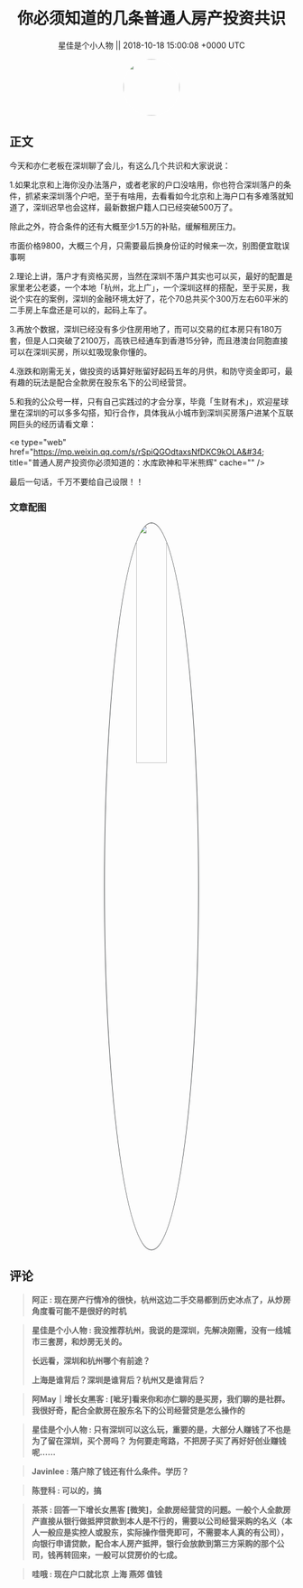 <h1 align="center">你必须知道的几条普通人房产投资共识</h1>




<p align="center">
    <a>星佳是个小人物 || 2018-10-18 15:00:08 &#43;0000 UTC</a>
</p>

<div align="center">
    <img src="https://images.zsxq.com/FkonNNIsUwQqtqoXJK45t32Ey15r?e=1590940799&amp;token=kIxbL07-8jAj8w1n4s9zv64FuZZNEATmlU_Vm6zD:U5g3eg__yk8YqCZHtgV9aIGd41s=" width="100" height="100" style="border:1px solid;border-radius:50%; color:#ffffff"/>
</div>




## 正文

<div>
今天和亦仁老板在深圳聊了会儿，有这么几个共识和大家说说：

1.如果北京和上海你没办法落户，或者老家的户口没啥用，你也符合深圳落户的条件，抓紧来深圳落个户吧，至于有啥用，去看看如今北京和上海户口有多难落就知道了，深圳迟早也会这样，最新数据户籍人口已经突破500万了。

除此之外，符合条件的还有大概至少1.5万的补贴，缓解租房压力。

市面价格9800，大概三个月，只需要最后换身份证的时候来一次，别图便宜耽误事啊

2.理论上讲，落户才有资格买房，当然在深圳不落户其实也可以买，最好的配置是家里老公老婆，一个本地「杭州，北上广」，一个深圳这样的搭配，至于买房，我说个实在的案例，深圳的金融环境太好了，花个70总共买个300万左右60平米的二手房上车盘还是可以的，起码上车了。

3.再放个数据，深圳已经没有多少住房用地了，而可以交易的红本房只有180万套，但是人口突破了2100万，高铁已经通车到香港15分钟，而且港澳台同胞直接可以在深圳买房，所以虹吸现象你懂的。

4.涨跌和刚需无关，做投资的话算好账留好起码五年的月供，和防守资金即可，最有趣的玩法是配合全款房在股东名下的公司经营贷。

5.和我的公众号一样，只有自己实践过的才会分享，毕竟「生财有术」，欢迎星球里在深圳的可以多多勾搭，知行合作，具体我从小城市到深圳买房落户进某个互联网巨头的经历请看文章：

&lt;e type=&#34;web&#34; href=&#34;https://mp.weixin.qq.com/s/rSpiQGOdtaxsNfDKC9kOLA&#34; title=&#34;普通人房产投资你必须知道的：水库欧神和平米熊辉&#34; cache=&#34;&#34; /&gt;

最后一句话，千万不要给自己设限！！
</div>

### 文章配图

<div class="image" align="center">

<img src="https://images.zsxq.com/FjswfAupyOrW5gjmywZrjG4tBMEh?imageMogr2/auto-orient/thumbnail/800x/format/jpg/blur/1x0/quality/75&amp;e=1590940799&amp;token=kIxbL07-8jAj8w1n4s9zv64FuZZNEATmlU_Vm6zD:X0lc8IVYWNpQWTUDSVGjX_8h46I=" width="33%" height="33%" style="border:1px solid;border-radius:50%; color:#3c3f41"/>

</div>


## 评论

<div align="left">
<div>

<blockquote >
<span> <strong>阿正 : 现在房产行情冷的很快，杭州这边二手交易都到历史冰点了，从炒房角度看可能不是很好的时机 </strong></span>
</blockquote>

<blockquote >
<span> <strong>星佳是个小人物 : 我没推荐杭州，我说的是深圳，先解决刚需，没有一线城市三套房，和炒房无关的。

长远看，深圳和杭州哪个有前途？

上海是谁背后？深圳是谁背后？杭州又是谁背后？ </strong></span>
</blockquote>

<blockquote >
<span> <strong>阿May｜增长女黑客 : [呲牙]看来你和亦仁聊的是买房，我们聊的是社群。我很好奇，配合全款房在股东名下的公司经营贷是怎么操作的 </strong></span>
</blockquote>

<blockquote >
<span> <strong>星佳是个小人物 : 只有深圳可以这么玩，重要的是，大部分人赚钱了不也是为了留在深圳，买个房吗？
为何要走弯路，不把房子买了再好好创业赚钱呢…… </strong></span>
</blockquote>

<blockquote >
<span> <strong>Javinlee : 落户除了钱还有什么条件。学历？ </strong></span>
</blockquote>

<blockquote >
<span> <strong>陈登科 : 可以的，搞 </strong></span>
</blockquote>

<blockquote >
<span> <strong>茶茶 : 回答一下增长女黑客 [微笑]，全款房经营贷的问题。一般个人全款房产直接从银行做抵押贷款到本人是不行的，需要以公司经营采购的名义（本人一般应是实控人或股东，实际操作借壳即可，不需要本人真的有公司），向银行申请贷款，配合本人房产抵押，银行会放款到第三方采购的那个公司，钱再转回来，一般可以贷房价的七成。 </strong></span>
</blockquote>

<blockquote >
<span> <strong>哇哦 : 现在户口就北京 上海 燕郊 值钱 </strong></span>
</blockquote>

</div>
</div>